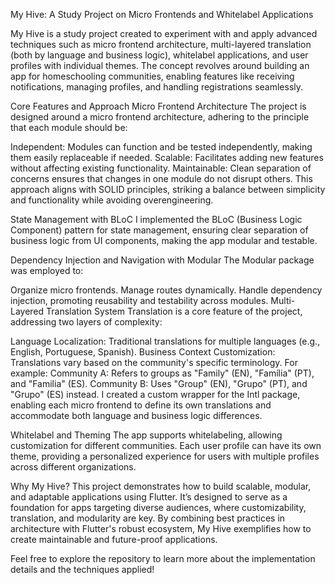 
My Hive: A Study Project on Micro Frontends and Whitelabel Applications

My Hive is a study project created to experiment with and apply advanced techniques such as micro frontend architecture, multi-layered translation (both by language and business logic), whitelabel applications, and user profiles with individual themes. The concept revolves around building an app for homeschooling communities, enabling features like receiving notifications, managing profiles, and handling registrations seamlessly.

Core Features and Approach
Micro Frontend Architecture
The project is designed around a micro frontend architecture, adhering to the principle that each module should be:

Independent: Modules can function and be tested independently, making them easily replaceable if needed.
Scalable: Facilitates adding new features without affecting existing functionality.
Maintainable: Clean separation of concerns ensures that changes in one module do not disrupt others.
This approach aligns with SOLID principles, striking a balance between simplicity and functionality while avoiding overengineering.

State Management with BLoC
I implemented the BLoC (Business Logic Component) pattern for state management, ensuring clear separation of business logic from UI components, making the app modular and testable.

Dependency Injection and Navigation with Modular
The Modular package was employed to:

Organize micro frontends.
Manage routes dynamically.
Handle dependency injection, promoting reusability and testability across modules.
Multi-Layered Translation System
Translation is a core feature of the project, addressing two layers of complexity:

Language Localization: Traditional translations for multiple languages (e.g., English, Portuguese, Spanish).
Business Context Customization: Translations vary based on the community's specific terminology.
For example:
Community A: Refers to groups as "Family" (EN), "Família" (PT), and "Familia" (ES).
Community B: Uses "Group" (EN), "Grupo" (PT), and "Grupo" (ES) instead.
I created a custom wrapper for the Intl package, enabling each micro frontend to define its own translations and accommodate both language and business logic differences.

Whitelabel and Theming
The app supports whitelabeling, allowing customization for different communities. Each user profile can have its own theme, providing a personalized experience for users with multiple profiles across different organizations.

Why My Hive?
This project demonstrates how to build scalable, modular, and adaptable applications using Flutter. It’s designed to serve as a foundation for apps targeting diverse audiences, where customizability, translation, and modularity are key. By combining best practices in architecture with Flutter's robust ecosystem, My Hive exemplifies how to create maintainable and future-proof applications.

Feel free to explore the repository to learn more about the implementation details and the techniques applied!